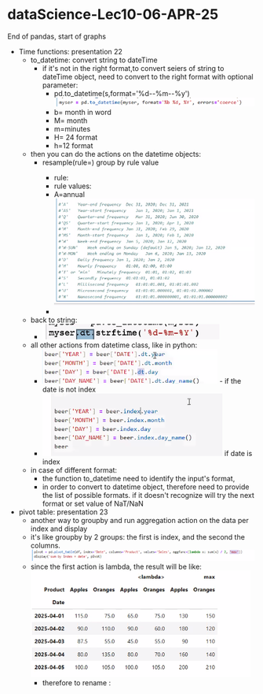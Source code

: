 # dataScience-Lec10-06-APR-25
End of pandas, start of graphs
* Time functions: presentation 22
  * to_datetime: convert string to dateTime 
    * if it's not in the right format,to convert seiers of string to dateTime object, need to convert to the right format with optional parameter:
      * pd.to_datetime(s,format='%d--%m--%y')
      ![img_4.png](img_4.png)
      * b= month in word
      * M= month
      * m=minutes
      * H= 24 format
      * h=12 format
  * then you can do the actions on the datetime objects:
    * resample(rule=<A>) group by rule value
      * rule: 
      * rule values:
      * A=annual
      ![img.png](img.png)
      *  
  * back to string: 
    * ![img_1.png](img_1.png)
  * all other actions from datetime class, like in python:
    * ![img_2.png](img_2.png) - if the date is not index
    * ![img_3.png](img_3.png) if date is index
  * in case of different format: 
    * the function to_datetime need to identify the input's format, 
    * in order to convert to datetime object, therefore need to provide the list of possible formats. 
    if it doesn't recognize will try the next format or set value of NaT/NaN
* pivot table:  presentation 23
  * another way to groupby and run aggregation action on the data  per index and display
  * it's like groupby by 2 groups: the first is index, and the second the columns.
  ![img_5.png](img_5.png)
  * since the first action is lambda, the result will be like:
  ![img_6.png](img_6.png)
    * therefore to rename :
    